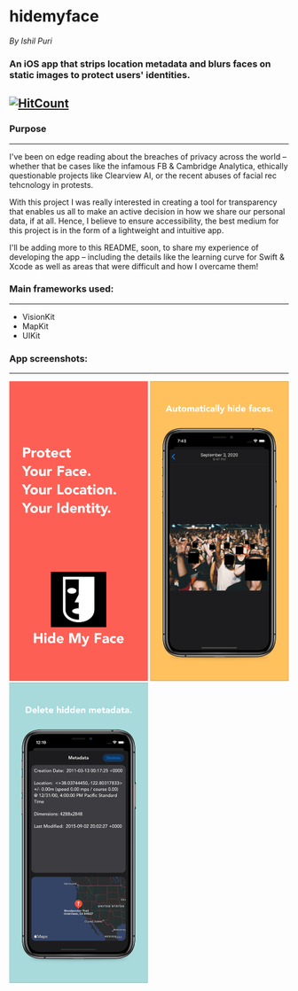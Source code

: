 # hidemyface
*By Ishil Puri*

### An iOS app that strips location metadata and blurs faces on static images to protect users' identities.
[![HitCount](http://hits.dwyl.com/ishil-puri/hidemyface.svg)](http://hits.dwyl.com/ishil-puri/hidemyface)
---

### Purpose
---
I've been on edge reading about the breaches of privacy across the world – whether that be cases like the infamous FB & Cambridge Analytica, ethically questionable projects like Clearview AI, or the recent abuses of facial rec tehcnology in protests.

With this project I was really interested in creating a tool for transparency that enables us all to make an active decision in how we share our personal data, if at all. Hence, I believe to ensure accessibility, the best medium for this project is in the form of a lightweight and intuitive app.

I'll be adding more to this README, soon, to share my experience of developing the app – including the details like the learning curve for Swift & Xcode as well as areas that were difficult and how I overcame them!

### Main frameworks used:
---
* VisionKit
* MapKit
* UIKit

### App screenshots:
---
<img src="https://github.com/Ishil-Puri/hidemyface/blob/master/app_screenshots/01-main.png" width="250"/>
<img src="https://github.com/Ishil-Puri/hidemyface/blob/master/app_screenshots/02-faces.png" width="250"/>
<img src="https://github.com/Ishil-Puri/hidemyface/blob/master/app_screenshots/03-metadata.png" width="250"/>
